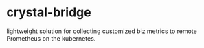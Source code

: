 # crystal-bridge
lightweight solution for collecting customized biz metrics to remote Prometheus on the kubernetes.
